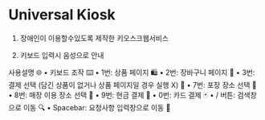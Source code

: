 # Universal Kiosk

1. 장애인이 이용할수있도록 제작한 키오스크웹서비스

2. 키보드 입력시 음성으로 안내

사용설명 🌐
• 키보드 조작 ⌨️
• 1번: 상품 페이지 🛍️
• 2번: 장바구니 페이지 🛒
• 3번: 결제 선택 (담긴 상품이 없거나 상품 페이지일 경우 실행 X) 💸
• 7번: 포장 장소 선택 📍
• 8번: 매장 이용 장소 선택 📍
• 9번: 현금 결제 💸
• 0번: 카드 결제 🃏
• / 버튼: 검색창으로 이동 🔍
• Spacebar: 요청사항 입력창으로 이동 📝

